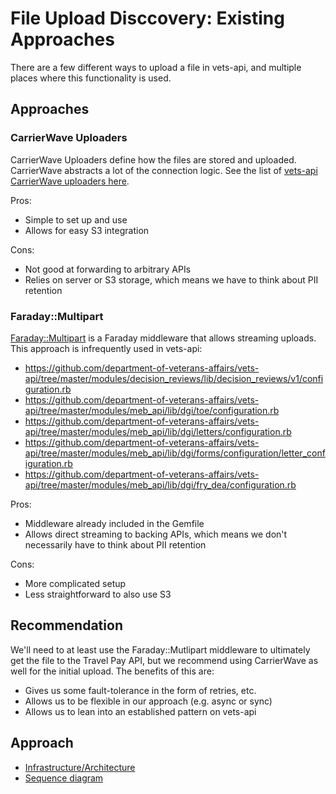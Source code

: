 # File Upload Disccovery: Existing Approaches

There are a few different ways to upload a file in vets-api, and multiple places where this functionality is used.

## Approaches
### CarrierWave Uploaders
CarrierWave Uploaders define how the files are stored and uploaded. CarrierWave abstracts a lot of the connection logic. See the list of [vets-api CarrierWave uploaders here](https://github.com/department-of-veterans-affairs/vets-api/tree/master/app/uploaders).

Pros:
* Simple to set up and use
* Allows for easy S3 integration

Cons:
* Not good at forwarding to arbitrary APIs
* Relies on server or S3 storage, which means we have to think about PII retention

### Faraday::Multipart
[Faraday::Multipart](https://github.com/lostisland/faraday-multipart) is a Faraday middleware that allows streaming uploads. This approach is infrequently used in vets-api:

* https://github.com/department-of-veterans-affairs/vets-api/tree/master/modules/decision_reviews/lib/decision_reviews/v1/configuration.rb
* https://github.com/department-of-veterans-affairs/vets-api/tree/master/modules/meb_api/lib/dgi/toe/configuration.rb
* https://github.com/department-of-veterans-affairs/vets-api/tree/master/modules/meb_api/lib/dgi/letters/configuration.rb
* https://github.com/department-of-veterans-affairs/vets-api/tree/master/modules/meb_api/lib/dgi/forms/configuration/letter_configuration.rb
* https://github.com/department-of-veterans-affairs/vets-api/tree/master/modules/meb_api/lib/dgi/fry_dea/configuration.rb

Pros:
* Middleware already included in the Gemfile
* Allows direct streaming to backing APIs, which means we don't necessarily have to think about PII retention

Cons:
* More complicated setup
* Less straightforward to also use S3

## Recommendation

We'll need to at least use the Faraday::Mutlipart middleware to ultimately get the file to the Travel Pay API, but we recommend using CarrierWave as well for the initial upload. The benefits of this are:

* Gives us some fault-tolerance in the form of retries, etc.
* Allows us to be flexible in our approach (e.g. async or sync)
* Allows us to lean into an established pattern on vets-api

## Approach

* [Infrastructure/Architecture](https://github.com/department-of-veterans-affairs/va.gov-team/blob/master/products/health-care/beneficiary-travel/engineering/complex_claims/uploads/c4)
* [Sequence diagram](https://github.com/department-of-veterans-affairs/va.gov-team/blob/master/products/health-care/beneficiary-travel/engineering/complex_claims/uploads/sequence_diagrams.md)
